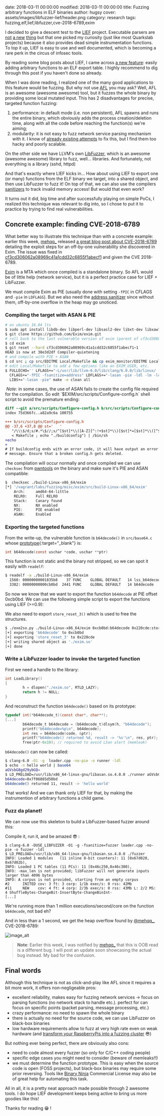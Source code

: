 date: 2018-03-11 00:00:00
modified: 2018-03-11 00:00:00
title: Fuzzing arbitrary functions in ELF binaries
author: hugsy
cover: assets/images/libfuzzer-lief/header.png
category: research
tags: fuzzing,elf,lief,libfuzzer,cve-2018-6789,exim

I decided to give a descent test to
the [LIEF](https://lief-project.github.io/) project. Executable parsers are
[not](https://github.com/eliben/pyelftools) [a new](https://github.com/erocarrera/pefile) [thing]() but
that one picked my curiosity (just like most Quarkslab projects) because it
also provides dead simple instrumentation functions. To top it up, LIEF is easy
to use and well documented, which is becoming a rare perk in the circus of
infosec tools.

By reading some blog posts about LIEF, I came across [a new
feature](https://lief-project.github.io/doc/latest/tutorials/08_elf_bin2lib.html):
easily adding arbitrary functions to an ELF export table. I highly recommend to
dig through this post if you haven't done so already.

When I was done reading, I realized one of the many good applications to this
feature would be fuzzing. But why not use [AFL](http://lcamtuf.coredump.cx/afl) you
may ask? Well, AFL is an awesome (awesome awesome) tool, but it  fuzzes the
whole binary by providing some local mutated input. This has 2 disadvantages for
precise, targeted function fuzzing:

  1. performance: in default mode (i.e. non persistent), AFL spawns and runs the
     entire binary, which obviously adds the process creation/deletion time,
     along with all the code before reaching the function(s) we're aiming;
  1. modularity: it is not easy to fuzz network service parsing mechanism with
     it. I know
     of [already existing attempts](https://github.com/jdbirdwell/afl) to fix
     this, but I find them too hacky and poorly scalable.

On the other side we have LLVM's own [LibFuzzer](https://llvm.org/docs/LibFuzzer.html), which is an awesome (awesome
awesome) library to fuzz, well... libraries. And fortunately, not everything is a library
(sshd, httpd)

And that's exactly where LIEF kicks in... How about using LIEF to export one (or
many) functions from the ELF binary we target, into a shared object, and then use
LibFuzzer to fuzz it! On top of that, we can also use the
compilers [sanitizers](https://github.com/google/sanitizers/) to track invalid
memory access! But would that even work?

It turns out it did, big time and after successfully playing on simple PoCs, I
realized this technique was relevant to dig into, so I chose to put it to
practice by trying to find real vulnerabilities.


## Concrete example: finding CVE-2018-6789 ##

What better way to illustrate this technique than with a concrete example: earlier this
week, <a class="fa fa-twitter" href="https://twitter.com/mehqq_" target="_blank"> mehqq_</a> released [a great blog post about CVE-2018-6789](https://devco.re/blog/2018/03/06/exim-off-by-one-RCE-exploiting-CVE-2018-6789-en/) detailing the exploit steps for an off-by-one vulnerability she discovered in Exim. The issue was fixed in [cf3cd306062a08969c41a1cdd32c6855f1abecf1](https://github.com/Exim/exim/commit/cf3cd306062a08969c41a1cdd32c6855f1abecf1) and given the CVE 2018-6789.

[Exim](https://github.com/Exim/exim) is a MTA which once compiled is a standalone binary. So AFL would be of little help (network service), but it is a perfect practice case for LIEF + LibFuzzer.

We must compile Exim as PIE (usually done with setting `-fPIC` in CFLAGS and `-pie` in `LDFLAGS`). But we also need the [address sanitizer]() since without them, off-by-one overflow in the heap may go unoticed.

### Compiling the target with ASAN & PIE ###

```bash
# on ubuntu 16.04 lts
$ sudo apt install libdb-dev libperl-dev libsasl2-dev libxt-dev libxaw7-dev
$ git clone https://github.com/Exim/exim.git
# roll back to the last vulnerable version of exim (parent of cf3cd306062a08969c41a1cdd32c6855f1abecf1)
$ cd exim
$ git reset --hard cf3cd306062a08969c41a1cdd32c6855f1abecf1~1
HEAD is now at 38e3d2df Compiler-quietening
# and compile with PIE + ASAN
$ cd src ; cp src/EDITME Local/Makefile && cp exim_monitor/EDITME Local/eximon.conf
# edit Local/Makefile to add a few options like an EXIM_USER, etc.
$ FULLECHO='' LFLAGS+="-L/usr/lib/llvm-6.0/lib/clang/6.0.0/lib/linux/ -lasan -pie" \
  CFLAGS+="-fPIC -fsanitize=address" LDFLAGS+="-lasan -pie -ldl -lm -lcrypt" \
  LIBS+="-lasan -pie" make -e clean all
```

<div markdown="span" class="alert-info"><i class="fa fa-info-circle">&nbsp;Note:</i> in some cases, the use of ASAN fails to create the config file required</div>
for the compilation. So edit `$EXIM/src/scripts/Configure-config.h` shell script
to avoid the premature ending:

```patch
diff --git a/src/scripts/Configure-config.h b/src/scripts/Configure-config.h
index 75d366fc..a82a9c6a 100755

+++ b/src/scripts/Configure-config.h
@@ -37,6 +37,8 @@ st='   '
   "/\\\$/d;s/#.*\$//;s/^[$st]*\\([A-Z][^:!+$st]*\\)[$st]*=[$st]*\\([^$st]*\\)[$st]*\$/\\1=\\2 export \\1/p" \
   < Makefile ; echo "./buildconfig") | /bin/sh
+echo
+
# If buildconfig ends with an error code, it will have output an error
# message. Ensure that a broken config.h gets deleted.
```

The compilation will occur normally and once compiled we can use `checksec` from [pwntools]() on the binary and make
sure it's PIE and ASAN compatible:

```bash
$  checksec ./build-Linux-x86_64/exim
[*] '/vagrant/labs/fuzzing/misc/exim/src/build-Linux-x86_64/exim'
    Arch:     amd64-64-little
    RELRO:    Full RELRO
    Stack:    Canary found
    NX:       NX enabled
    PIE:      PIE enabled
    ASAN:     Enabled
```

### Exporting the targeted functions ###

From the write-up, the vulnerable function is `b64decode()` in `src/base64.c`
whose [prototype](https://github.com/Exim/exim/blob/38e3d2dff7982736f1e6833e06d4aab4652f337a/src/src/base64.c#L152-L153){:target="_blank"} is:

```c
int b64decode(const uschar *code, uschar **ptr)
```

This function is not static and the binary not stripped, so we can spot it
easily with `readelf`:

```bash
$ readelf -a ./build-Linux-x86_64/exim
  1560: 00000000001835b8    37 FUNC    GLOBAL DEFAULT   14 lss_b64decode
  3382: 00000000000cb0bd  2441 FUNC    GLOBAL DEFAULT   14 b64decode
```

So now we know that we want to export the function `b64decode` at PIE offset
0xcb0bd. We can use the following simple script to export the functions using
LIEF (>=0.9):

<script src="https://gist.github.com/hugsy/d48780a2000925902a7e31ff0240479a.js"></script>

We also need to export `store_reset_3()` which is used to free the structures.

```bash
$ ./exe2so.py ./build-Linux-x86_64/exim 0xcb0bd:b64decode 0x220cde:store_reset_3
[+] exporting 'b64decode' to 0xcb0bd
[+] exporting 'store_reset_3' to 0x220cde
[+] writing shared object as './exim.so'
[+] done
```


### Write a LibFuzzer loader to invoke the targeted function ###

First we need a handle to the library:

```c
int LoadLibrary()
{
        h = dlopen("./exim.so", RTLD_LAZY);
        return h != NULL;
}
```

And reconstruct the function `b64decode()` based on its prototype:
```c
typedef int(*b64decode_t)(const char*, char**);
[...]
        b64decode_t b64decode = (b64decode_t)dlsym(h, "b64decode");
        printf("b64decode=%p\n", b64decode);
        int res = b64decode(code, &ptr);
        printf("b64decode() returned %d, result -> '%s'\n", res, ptr);
        free(ptr-0x10); // required to avoid LSan alert (memleak)
```

`b64decode()` can now be called:

```bash
$ clang-6.0 -O1 -g  loader.cpp -no-pie -o runner -ldl
$ echo -n hello world | base64
aGVsbG8gd29ybGQ=
$ LD_PRELOAD=/usr/lib/x86_64-linux-gnu/libasan.so.4.0.0 ./runner aGVsbG8gd29ybGQ=
b64decode=0x7f06885d50bd
b64decode() returned 11, result -> 'hello world'
```

That works! And we can thank only LIEF for that, by making the instrumention of
arbitrary functions a child game.


### Fuzz da planet! ###

We can now use this skeleton to build a LibFuzzer-based fuzzer around this:

<script src="https://gist.github.com/hugsy/3ef3e4309d1f102aa4318c09b4043b09.js"></script>

Compile it, run it, and be amazed 😎 :

```
$ clang-6.0 -DUSE_LIBFUZZER -O1 -g -fsanitize=fuzzer loader.cpp -no-pie -o fuzzer -ldl
$ LD_PRELOAD=/usr/lib/x86_64-linux-gnu/libasan.so.4.0.0 ./fuzzer
INFO: Loaded 1 modules   (11 inline 8-bit counters): 11 [0x67d020, 0x67d02b),
INFO: Loaded 1 PC tables (11 PCs): 11 [0x46c250,0x46c300),
INFO: -max_len is not provided; libFuzzer will not generate inputs larger than 4096 bytes
INFO: A corpus is not provided, starting from an empty corpus
#2      INITED cov: 3 ft: 3 corp: 1/1b exec/s: 0 rss: 42Mb
#11     NEW    cov: 4 ft: 4 corp: 2/3b exec/s: 0 rss: 43Mb L: 2/2 MS: 4 ShuffleBytes-ChangeBit-InsertByte-ChangeBinInt-
[...]
```

We're running more than 1 million executions/second/core on the function
`b64decode`, not bad eh?

And in less than a 1 second, we get the heap overflow found by <a class="fa fa-twitter" href="https://twitter.com/mehqq_" target="_blank"> @mehqq_</a>, CVE-2018-6789:

![image_alt](/assets/images/libfuzzer-lief/fuzz-result.png)

>
> **Note**: Earlier this week, I was notified by <a class="fa fa-twitter" href="https://twitter.com/mehqq_" target="_blank"> mehqq_</a> that this is OOB read is a different bug. I will post an update soon showcasing the actual bug instead. My bad for the confusion.
>


## Final words ##

Although this technique is not as click-and-play like AFL since it requires a bit more work, it offers non-negligeable pros:

  - excellent reliability, makes easy for fuzzing network services → focus on
    parsing functions (no network stack to handle etc.). perfect for can focus on
    specific points (packet parsing, message processing, etc.)
  - crazy performance: no need to spawn the whole binary
  - there is actually no need for the source code, we can use LibFuzzer on
    black-box binaries
  - low hardware requirements allow to fuzz at very high rate even on weak
    hardware (and [transform your RaspberryPis into a fuzzing cluster](https://github.com/hugsy/raspi-fuzz-cluster) 😎)

But nothing ever being perfect, there are obviously also cons:

  - need to code almost every fuzzer (so only for C/C++ coding people)
  - specific edge cases you might need to consider (beware of memleaks!!)
  - we must determine the function prototype. This is easy when the source code
    is open (FOSS projects), but black-box binaries may require some prior
    reversing. Tools like [Binary Ninja](https://binary.ninja) Commercial
    License may also be of great help for automating this task.

All in all, it is a pretty neat approach made possible through 2 awesome tools. I do hope LIEF development keeps being active to bring us more goodies like this!

Thanks for reading 😁 !
